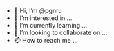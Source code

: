 - 👋 Hi, I’m @pgnru
- 👀 I’m interested in ...
- 🌱 I’m currently learning ...
- 💞️ I’m looking to collaborate on ...
- 📫 How to reach me ...

<!---
pgnru/pgnru is a ✨ special ✨ repository because its `README.md` (this file) appears on your GitHub profile.
You can click the Preview link to take a look at your changes.
--->
